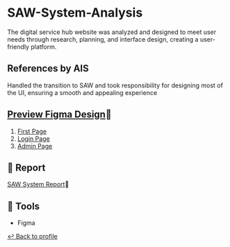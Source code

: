 # SAW-System-Analysis
The digital service hub website was analyzed and designed to meet user needs through research, planning, and interface design, creating a user-friendly platform.

## References by AIS

Handled the transition to SAW and took responsibility for designing most of the UI, ensuring a smooth and appealing experience

## [Preview Figma Design](https://www.figma.com/proto/pfNwZN8KuMhVvxrj4HOS8a/SAW?node-id=95-832&p=f&scaling=min-zoom&content-scaling=fixed&page-id=0%3A1&starting-point-node-id=95%3A832)🔗

1. [First Page](img/preview1.png)
2. [Login Page](img/preview2.png)
3. [Admin Page](img/preview3.png)

## 📑 Report
[SAW System Report](SAW_Report.pdf)🔗

## 🧰 Tools
- Figma

[↩️ Back to profile](https://github.com/Momojoj/Momojoj.github.io/blob/main/README.md)

